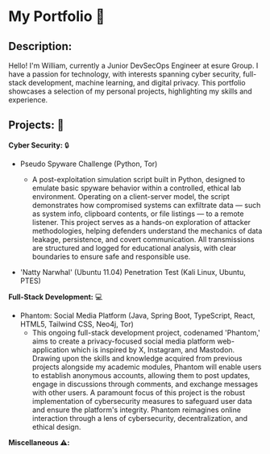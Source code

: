 # My Portfolio :page_facing_up:

## Description:
Hello! I'm William, currently a Junior DevSecOps Engineer at esure Group. I have a passion for technology, with interests spanning cyber security, full-stack development, machine learning, and digital privacy. This portfolio showcases a selection of my personal projects, highlighting my skills and experience.

## Projects: :file_folder:

**Cyber Security:** :lock:
 * Pseudo Spyware Challenge (Python, Tor)
    * A post-exploitation simulation script built in Python, designed to emulate basic spyware behavior within a controlled, ethical lab environment. Operating on a client-server model, the script demonstrates how compromised systems can exfiltrate data — such as system info, clipboard contents, or file listings — to a remote listener. This project serves as a hands-on exploration of attacker methodologies, helping defenders understand the mechanics of data leakage, persistence, and covert communication. All transmissions are structured and logged for educational analysis, with clear boundaries to ensure safe and responsible use.
  
 * 'Natty Narwhal' (Ubuntu 11.04) Penetration Test (Kali Linux, Ubuntu, PTES)

**Full-Stack Development:** :computer:
* Phantom: Social Media Platform (Java, Spring Boot, TypeScript, React, HTML5, Tailwind CSS, Neo4j, Tor)
    * This ongoing full-stack development project, codenamed 'Phantom,' aims to create a privacy-focused social media platform web-application which is inspired by X, Instagram, and Mastodon. Drawing upon the skills and knowledge acquired from previous projects alongside my academic modules, Phantom will enable users to establish anonymous accounts, allowing them to post updates, engage in discussions through comments, and exchange messages with other users. A paramount focus of this project is the robust implementation of cybersecurity measures to safeguard user data and ensure the platform's integrity. Phantom reimagines online interaction through a lens of cybersecurity, decentralization, and ethical design.

**Miscellaneous :warning::**
